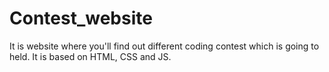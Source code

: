 # Contest_website
It is website where you'll find out different coding contest which is going to held. It is based on HTML, CSS and JS.
